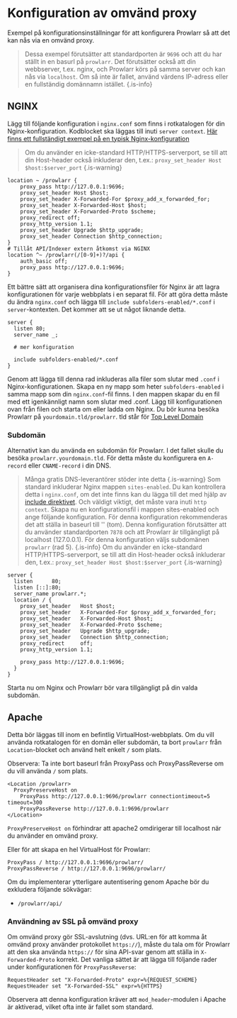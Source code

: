 # Konfiguration av omvänd proxy

Exempel på konfigurationsinställningar för att konfigurera Prowlarr så att det kan nås via en omvänd proxy.

> Dessa exempel förutsätter att standardporten är `9696` och att du har ställt in en basurl på `prowlarr`. Det förutsätter också att din webbserver, t.ex. nginx, och Prowlarr körs på samma server och kan nås via `localhost`. Om så inte är fallet, använd värdens IP-adress eller en fullständig domännamn istället.
{.is-info}

## NGINX

Lägg till följande konfiguration i `nginx.conf` som finns i rotkatalogen för din Nginx-konfiguration. Kodblocket ska läggas till inuti `server context`. [Här finns ett fullständigt exempel på en typisk Nginx-konfiguration](https://www.nginx.com/resources/wiki/start/topics/examples/full/)

> Om du använder en icke-standard HTTP/HTTPS-serverport, se till att din Host-header också inkluderar den, t.ex.: `proxy_set_header Host $host:$server_port` {.is-warning}

```nginx
location ~ /prowlarr {
    proxy_pass http://127.0.0.1:9696;
    proxy_set_header Host $host;
    proxy_set_header X-Forwarded-For $proxy_add_x_forwarded_for;
    proxy_set_header X-Forwarded-Host $host;
    proxy_set_header X-Forwarded-Proto $scheme;
    proxy_redirect off;
    proxy_http_version 1.1;
    proxy_set_header Upgrade $http_upgrade;
    proxy_set_header Connection $http_connection;
}
# Tillåt API/Indexer extern åtkomst via NGINX
location ^~ /prowlarr(/[0-9]+)?/api {
    auth_basic off;
    proxy_pass http://127.0.0.1:9696;
}
```

Ett bättre sätt att organisera dina konfigurationsfiler för Nginx är att lagra konfigurationen för varje webbplats i en separat fil.
För att göra detta måste du ändra `nginx.conf` och lägga till `include subfolders-enabled/*.conf` i `server`-kontexten. Det kommer att se ut något liknande detta.

```nginx
server {
  listen 80;
  server_name _;
  
  # mer konfiguration
  
  include subfolders-enabled/*.conf
}
```

Genom att lägga till denna rad inkluderas alla filer som slutar med `.conf` i Nginx-konfigurationen. Skapa en ny mapp som heter `subfolders-enabled` i samma mapp som din `nginx.conf`-fil finns. I den mappen skapar du en fil med ett igenkännligt namn som slutar med .conf. Lägg till konfigurationen ovan från filen och starta om eller ladda om Nginx. Du bör kunna besöka Prowlarr på `yourdomain.tld/prowlarr`. tld står för [Top Level Domain](https://en.wikipedia.org/wiki/List_of_Internet_top-level_domains)

### Subdomän

Alternativt kan du använda en subdomän för Prowlarr. I det fallet skulle du besöka `prowlarr.yourdomain.tld`. För detta måste du konfigurera en `A-record` eller `CNAME-record` i din DNS.
> Många gratis DNS-leverantörer stöder inte detta {.is-warning}
Som standard inkluderar Nginx mappen `sites-enabled`. Du kan kontrollera detta i `nginx.conf`, om det inte finns kan du lägga till det med hjälp av [include direktivet](http://nginx.org/en/docs/ngx_core_module.html#include). Och väldigt viktigt, det måste vara inuti `http context`. Skapa nu en konfigurationsfil i mappen sites-enabled och ange följande konfiguration.
> För denna konfiguration rekommenderas det att ställa in baseurl till '' (tom). Denna konfiguration förutsätter att du använder standardporten `7878` och att Prowlarr är tillgängligt på localhost (127.0.0.1). För denna konfiguration väljs subdomänen `prowlarr` (rad 5).
{.is-info}
> Om du använder en icke-standard HTTP/HTTPS-serverport, se till att din Host-header också inkluderar den, t.ex.: `proxy_set_header Host $host:$server_port` {.is-warning}

```nginx
server {
  listen      80;
  listen [::]:80;
  server_name prowlarr.*;
  location / {
    proxy_set_header   Host $host;
    proxy_set_header   X-Forwarded-For $proxy_add_x_forwarded_for;
    proxy_set_header   X-Forwarded-Host $host;
    proxy_set_header   X-Forwarded-Proto $scheme;
    proxy_set_header   Upgrade $http_upgrade;
    proxy_set_header   Connection $http_connection;
    proxy_redirect     off;
    proxy_http_version 1.1;
    
    proxy_pass http://127.0.0.1:9696;
  }
}
```

Starta nu om Nginx och Prowlarr bör vara tillgängligt på din valda subdomän.

## Apache

Detta bör läggas till inom en befintlig VirtualHost-webbplats. Om du vill använda rotkatalogen för en domän eller subdomän, ta bort `prowlarr` från `Location`-blocket och använd helt enkelt `/` som plats.

Observera: Ta inte bort baseurl från ProxyPass och ProxyPassReverse om du vill använda `/` som plats.

```none
<Location /prowlarr>
  ProxyPreserveHost on
    ProxyPass http://127.0.0.1:9696/prowlarr connectiontimeout=5 timeout=300
    ProxyPassReverse http://127.0.0.1:9696/prowlarr
</Location>
```

`ProxyPreserveHost on` förhindrar att apache2 omdirigerar till localhost när du använder en omvänd proxy.

Eller för att skapa en hel VirtualHost för Prowlarr:

```none
ProxyPass / http://127.0.0.1:9696/prowlarr/
ProxyPassReverse / http://127.0.0.1:9696/prowlarr/
```

Om du implementerar ytterligare autentisering genom Apache bör du exkludera följande sökvägar:

- `/prowlarr/api/`

### Användning av SSL på omvänd proxy

Om omvänd proxy gör SSL-avslutning (dvs. URL:en för att komma åt omvänd proxy använder protokollet `https://`), måste du tala om för Prowlarr att den ska använda `https://` för sina API-svar genom att ställa in `X-Forwarded-Proto` korrekt. Det vanliga sättet är att lägga till följande rader under konfigurationen för `ProxyPassReverse`:

```none
RequestHeader set "X-Forwarded-Proto" expr=%{REQUEST_SCHEME}
RequestHeader set "X-Forwarded-SSL" expr=%{HTTPS}
```

Observera att denna konfiguration kräver att `mod_header`-modulen i Apache är aktiverad, vilket ofta inte är fallet som standard.